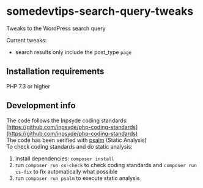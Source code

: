 # somedevtips-search-query-tweaks
Tweaks to the WordPress search query  

Current tweaks:
* search results only include the post_type `page`

## Installation requirements
PHP 7.3 or higher

## Development info
The code follows the Inpsyde coding standards: [https://github.com/inpsyde/php-coding-standards](https://github.com/inpsyde/php-coding-standards)  
The code has been verified with [psalm](https://psalm.dev/) (Static Analysis)  
To check coding standards and do static analysis:
1. install dependencies: `composer install`
2. run `composer run cs-check` to check coding standards and `composer run cs-fix` to fix automatically what possible
3. run `composer run psalm` to execute static analysis